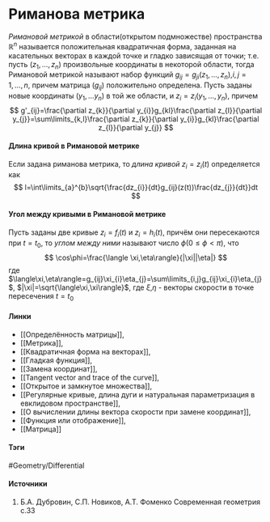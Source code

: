 # Риманова метрика
*Римановой метрикой* в области(открытом подмножестве) пространства $\mathbb{R}^{n}$ называется положительная квадратичная форма, заданная на касательных векторах в каждой точке и гладко зависящая от точки; т.е. пусть $(z_{1},\dots,z_{n})$ произвольные координаты в некоторой области, тогда Римановой метрикой называют набор функций $g_{ij}=g_{ji}(z_{1},\dots,z_{n})$,$i,j=1,\dots,n$, причем матрица $(g_{ij})$ положительно определена. Пусть заданы новые координаты $(y_{1},\dots y_{n})$ в той же области, и $z_{i}=z_{i}(y_{1},\dots,y_{n})$, причем
$$
g'_{ij}=\frac{\partial z_{k}}{\partial y_{i}}g_{kl}\frac{\partial z_{l}}{\partial y_{j}}=\sum\limits_{k,l}\frac{\partial z_{k}}{\partial y_{i}}g_{kl}\frac{\partial z_{l}}{\partial y_{j}}
$$

#### Длина кривой в Римановой метрике
Если задана риманова метрика, то *длина кривой* $z_{i}=z_{i}(t)$ определяется как
$$
l=\int\limits_{a}^{b}\sqrt{\frac{dz_{i}}{dt}g_{ij}(z(t))\frac{dz_{j}}{dt}}dt
$$
#### Угол между кривыми в Римановой метрике
Пусть заданы две кривые $z_{i}=f_{i}(t)$ и $z_{i}=h_{i}(t)$, причём они пересекаются при $t=t_{0}$, то *углом между ними* называют число $\phi$($0\le\phi<\pi$), что
$$
\cos\phi=\frac{\langle \xi,\eta\rangle}{|\xi||\eta|}
$$
где $\langle\xi,\eta\rangle=g_{ij}\xi_{i}\eta_{j}=\sum\limits_{i,j}g_{ij}\xi_{i}\eta_{j}$, $|\xi|=\sqrt{\langle\xi,\xi\rangle}$, где $\xi$,$\eta$ - векторы скорости в точке пересечения $t=t_{0}$
#### Линки
- [[Определённость матрицы]],
- [[Метрика]],
- [[Квадратичная форма на векторах]],
- [[Гладкая функция]],
- [[Замена координат]],
- [[Tangent vector and trace of the curve]],
- [[Открытое и замкнутое множества]],
- [[Регулярные кривые, длина дуги и натуральная параметризация в евклидовом пространстве]],
- [[О вычислении длины вектора скорости при замене координат]],
- [[Функция или отображение]],
- [[Матрица]]
#### Тэги
 #Geometry/Differential 
#### Источники
1. Б.А. Дубровин, С.П. Новиков, А.Т. Фоменко Современная геометрия с.33